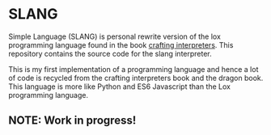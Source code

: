 # SLANG
Simple Language (SLANG) is personal 
rewrite version of the lox programming language
found in the book [crafting interpreters](https://craftinginterpreters.com/).
This repository contains the source code for the
slang interpreter. 

This is my first implementation of a programming
language and hence a lot of code is recycled
from the crafting interpreters book and the
dragon book. This language is more like 
Python and ES6 Javascript than the Lox 
programming language.

## NOTE: Work in progress!
